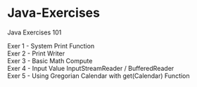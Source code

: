 # Java-Exercises
Java Exercises 101

Exer 1 - System Print Function <br>
Exer 2 - Print Writer <br>
Exer 3 - Basic Math Compute<br>
Exer 4 - Input Value InputStreamReader / BufferedReader<br>
Exer 5 - Using Gregorian Calendar with get(Calendar) Function<br>

